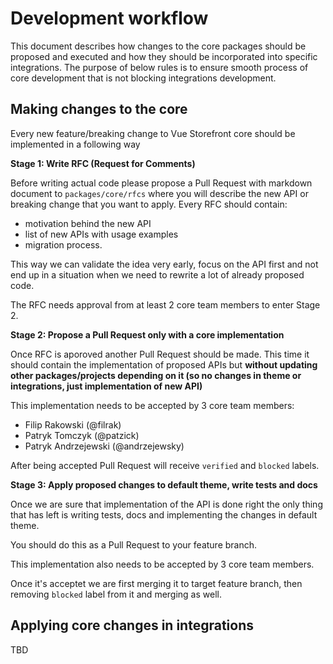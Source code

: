 # Development workflow

This document describes how changes to the core packages should be proposed and executed and how they should be incorporated into specific integrations. The purpose of below rules is to ensure smooth process of core development that is not blocking integrations development.

## Making changes to the core

Every new feature/breaking change to Vue Storefront core should be implemented in a following way

**Stage 1: Write RFC (Request for Comments)**

Before writing actual code please propose a Pull Request with markdown document to `packages/core/rfcs` where you will describe the new API or breaking change that you want to apply. Every RFC should contain:

- motivation behind the new API
- list of new APIs with usage examples
- migration process.

This way we can validate the idea very early, focus on the API first and not end up in a situation when we need to rewrite a lot of already proposed code.

The RFC needs approval from at least 2 core team members to enter Stage 2.

**Stage 2: Propose a Pull Request only with a core implementation**

Once RFC is aporoved another Pull Request should be made. This time it should contain the implementation of proposed APIs but **without updating other packages/projects depending on it (so no changes in theme or integrations, just implementation of new API)** 

This implementation needs to be accepted by 3 core team members:

- Filip Rakowski (@filrak)
- Patryk Tomczyk (@patzick)
- Patryk Andrzejewski (@andrzejewsky)

After being accepted Pull Request will receive `verified` and `blocked` labels.

**Stage 3: Apply proposed changes to default theme, write tests and docs**

Once we are sure that implementation of the API is done right the only thing that has left is writing tests, docs and implementing the changes in default theme.

You should do this as a Pull Request to your feature branch.

This implementation also needs to be accepted by 3 core team members.

Once it's acceptet we are first merging it to target feature branch, then removing `blocked` label from it and merging as well.


## Applying core changes in integrations

TBD
